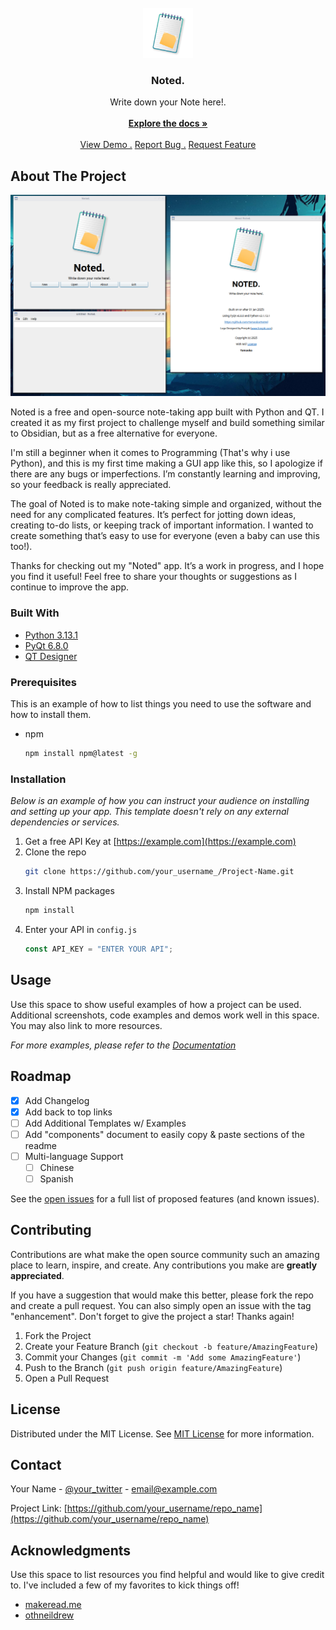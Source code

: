 
<br/>
<div align="center">
<a href="https://github.com/Yamaoba/Noted">
<img src="https://raw.githubusercontent.com/Yamaoba/Noted/refs/heads/main/icon/icon250.png" alt="Logo" width="80" height="80">
</a>
<h3 align="center">Noted.</h3>
<p align="center">
Write down your Note here!.
<br/>
<br/>
<a href="https://github.com/Yamaoba/Noted"><strong>Explore the docs »</strong></a>
<br/>
<br/>
<a href="https://github.com/Yamaoba/Noted">View Demo .</a>  
<a href="https://github.com/Yamaoba/Noted/issues/new?labels=bug&template=bug-report---.md">Report Bug .</a>
<a href="https://github.com/Yamaoba/Noted/issues/new?labels=enhancement&template=feature-request---.md">Request Feature</a>
</p>
</div>

## About The Project

![Noted. Screeenshot](https://raw.githubusercontent.com/Yamaoba/Noted/refs/heads/main/image/Demo.png)

Noted is a free and open-source note-taking app built with Python and QT. I created it as my first project to challenge myself and build something similar to Obsidian, but as a free alternative for everyone.

I'm still a beginner when it comes to Programming (That's why i use Python), and this is my first time making a GUI app like this, so I apologize if there are any bugs or imperfections. I’m constantly learning and improving, so your feedback is really appreciated.

The goal of Noted is to make note-taking simple and organized, without the need for any complicated features. It’s perfect for jotting down ideas, creating to-do lists, or keeping track of important information. I wanted to create something that’s easy to use for everyone (even a baby can use this too!).

Thanks for checking out my "Noted" app. It’s a work in progress, and I hope you find it useful! Feel free to share your thoughts or suggestions as I continue to improve the app.
### Built With

- [Python 3.13.1](https://www.python.org/)
- [PyQt 6.8.0](https://pypi.org/project/PyQt6/)
- [QT Designer](https://www.qt.io/download-open-source)
### Prerequisites

This is an example of how to list things you need to use the software and how to install them.

- npm
  ```sh
  npm install npm@latest -g
  ```
### Installation

_Below is an example of how you can instruct your audience on installing and setting up your app. This template doesn't rely on any external dependencies or services._

1. Get a free API Key at [https://example.com](https://example.com)
2. Clone the repo
   ```sh
   git clone https://github.com/your_username_/Project-Name.git
   ```
3. Install NPM packages
   ```sh
   npm install
   ```
4. Enter your API in `config.js`
   ```js
   const API_KEY = "ENTER YOUR API";
   ```
## Usage

Use this space to show useful examples of how a project can be used. Additional screenshots, code examples and demos work well in this space. You may also link to more resources.

_For more examples, please refer to the [Documentation](https://example.com)_
## Roadmap

- [x] Add Changelog
- [x] Add back to top links
- [ ] Add Additional Templates w/ Examples
- [ ] Add "components" document to easily copy & paste sections of the readme
- [ ] Multi-language Support
  - [ ] Chinese
  - [ ] Spanish

See the [open issues](https://github.com/ShaanCoding/ReadME-Generator/issues) for a full list of proposed features (and known issues).
## Contributing

Contributions are what make the open source community such an amazing place to learn, inspire, and create. Any contributions you make are **greatly appreciated**.

If you have a suggestion that would make this better, please fork the repo and create a pull request. You can also simply open an issue with the tag "enhancement".
Don't forget to give the project a star! Thanks again!

1. Fork the Project
2. Create your Feature Branch (`git checkout -b feature/AmazingFeature`)
3. Commit your Changes (`git commit -m 'Add some AmazingFeature'`)
4. Push to the Branch (`git push origin feature/AmazingFeature`)
5. Open a Pull Request
## License

Distributed under the MIT License. See [MIT License](https://opensource.org/licenses/MIT) for more information.
## Contact

Your Name - [@your_twitter](https://twitter.com/your_username) - email@example.com

Project Link: [https://github.com/your_username/repo_name](https://github.com/your_username/repo_name)
## Acknowledgments

Use this space to list resources you find helpful and would like to give credit to. I've included a few of my favorites to kick things off!


- [makeread.me](https://github.com/ShaanCoding/ReadME-Generator)
- [othneildrew](https://github.com/othneildrew/Best-README-Template)

